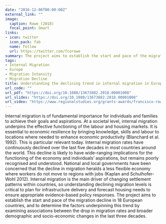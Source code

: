 ```yaml
---
date: "2016-12-06T00:00:00Z"
external_link: ""
image:
  caption: Rowe (2018)
  focal_point: Smart
links:
- icon: twitter
  icon_pack: fab
  name: Follow
  url: https://twitter.com/fcorowe
summary: The project aims to establish the start and pace of the migration decline in 18 European countries.
tags:
- Internal Migration
- Europe
- Migration Intensity
- Migration Decline
title: Understanding the declining trend in internal migration in Europe
url_code: ""
url_pdf: "https://doi.org/10.1080/13673882.2018.00001008"
url_slides: "https://doi.org/10.1080/13673882.2018.00001008"
url_video: "https://www.regionalstudies.org/grants-awards/francisco-rowe-2/"
---
```


Internal migration is of fundamental importance for individuals and families to achieve their goals and aspirations. At a societal level, internal migration underpins the effective functioning of the labour and housing markets. It is essential to economic resilience by bringing knowledge, skills and labour to locations where needed to enhance economic productivity (Blanchard et al. 1992). This is particular relevant today. Internal migration rates have continuously declined over the last five decades in most countries around the world. This decline is likely to have wide-ranging implications for the functioning of the economy and individuals’ aspirations, but remains poorly recognised and understood. National and local governments have been concerned that the decline in migration heralds a less flexible economy where workers do not move to regions with jobs (Kaplan and Schulhofer-Wohl 2012). Internal migration is the main driver of changing settlement patterns within countries, so understanding declining migration levels is critical to plan for infrastructure delivery and forecast housing needs to ensure appropriate evidence-based policy responses. The project aims to establish the start and pace of the migration decline in 18 European countries, and to determine the factors underpinning this trend by examining associations between the drop in migration rates and broader demographic and socio-economic changes in the last three decades.
